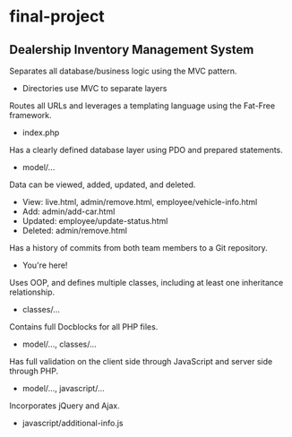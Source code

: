 # final-project
Dealership Inventory Management System
--------------------------------------

Separates all database/business logic using the MVC pattern.
- Directories use MVC to separate layers

Routes all URLs and leverages a templating language using the Fat-Free framework.
- index.php

Has a clearly defined database layer using PDO and prepared statements.
- model/...

Data can be viewed, added, updated, and deleted.
- View: live.html, admin/remove.html, employee/vehicle-info.html
- Add: admin/add-car.html
- Updated: employee/update-status.html
- Deleted: admin/remove.html

Has a history of commits from both team members to a Git repository.
- You're here!

Uses OOP, and defines multiple classes, including at least one inheritance relationship.
- classes/...

Contains full Docblocks for all PHP files.
- model/..., classes/...

Has full validation on the client side through JavaScript and server side through PHP.
- model/..., javascript/...

Incorporates jQuery and Ajax.
- javascript/additional-info.js
